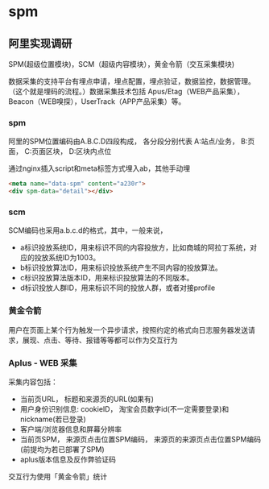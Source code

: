 # spm

## 阿里实现调研

SPM(超级位置模块)，SCM（超级内容模块），黄金令箭（交互采集模块)

数据采集的支持平台有埋点申请，埋点配置，埋点验证，数据监控，数据管理。（这个就是埋码的流程。）数据采集技术包括 Apus/Etag（WEB产品采集），Beacon（WEB嗅探），UserTrack（APP产品采集）等。
### spm
阿里的SPM位置编码由A.B.C.D四段构成， 各分段分别代表 A:站点/业务， B:页面， C:页面区块， D:区块内点位

通过nginx插入script和meta标签方式埋入ab，其他手动埋

```html
<meta name="data-spm" content="a230r">
<div spm-data="detail"></div>

```
### scm
SCM编码也采用a.b.c.d的格式，其中，一般来说，

- a标识投放系统ID，用来标识不同的内容投放方，比如商城的阿拉丁系统，对应的投放系统ID为1003。
- b标识投放算法ID，用来标识投放系统产生不同内容的投放算法。
- c标识投放算法版本ID，用来标识投放算法的不同版本。
- d标识投放人群ID，用来标识不同的投放人群，或者对接profile

### 黄金令箭

用户在页面上某个行为触发一个异步请求，按照约定的格式向日志服务器发送请求，展现、点击、等待、报错等等都可以作为交互行为

### Aplus - WEB 采集

采集内容包括：

- 当前页URL， 标题和来源页的URL(如果有)
- 用户身份识别信息: cookieID， 淘宝会员数字id(不一定需要登录)和nickname(若已登录)
- 客户端/浏览器信息和屏幕分辨率
- 当前页SPM， 来源页点击位置SPM编码， 来源页的来源页点击位置SPM编码 (前提均为若已部署了SPM)
- aplus版本信息及反作弊验证码

交互行为使用「黄金令箭」统计
